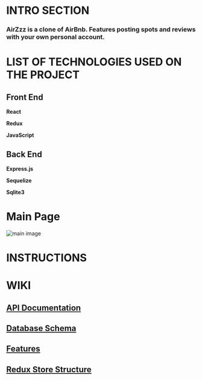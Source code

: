 # INTRO SECTION
### AirZzz is a clone of AirBnb. Features posting spots and reviews with your own personal account.

# LIST OF TECHNOLOGIES USED ON THE PROJECT
## **Front End**
**React**

**Redux**

**JavaScript**

## **Back End**
**Express.js**

**Sequelize**

**Sqlite3**

# Main Page
![main image](https://user-images.githubusercontent.com/107524318/197409096-0f4faf69-665e-4ca0-8b50-9cec82109766.png)

# INSTRUCTIONS

# WIKI
## [API Documentation](https://github.com/calvintzeng96/TEST/wiki/API-Documentation)
## [Database Schema](https://github.com/calvintzeng96/TEST/wiki/Database-Schema)
## [Features](https://github.com/calvintzeng96/TEST/wiki/Features)
## [Redux Store Structure](https://github.com/calvintzeng96/TEST/wiki/Redux-Store-Structure)

